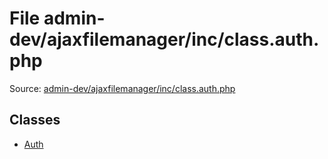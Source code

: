 File admin-dev/ajaxfilemanager/inc/class.auth.php
=========

Source: [admin-dev/ajaxfilemanager/inc/class.auth.php](https://github.com/PrestaShop/PrestaShop/blob/1.5.6.3/admin-dev/ajaxfilemanager/inc/class.auth.php)


Classes
-------

* [Auth](class.Auth.md)

